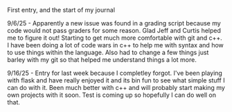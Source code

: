 First entry, and the start of my journal

9/6/25 - Apparently a new issue was found in a grading script because my code would not pass graders for some reason. Glad Jeff and Curtis helped me to figure it out! Starting to get much more comfortable with git and c++. I have been doing a lot of code wars in c++ to help me with syntax and how to use things within the language. Also had to change a few things just barley with my git so that helped me understand things a lot more.

9/16/25 - Entry for last week because I completley forgot. I've been playing with flask and have really enjoyed it and its bin fun to see what simple stuff I can do with it. Been much better with c++ and will probably start making my own projects with it soon. Test is coming up so hopefully I can do well on that.